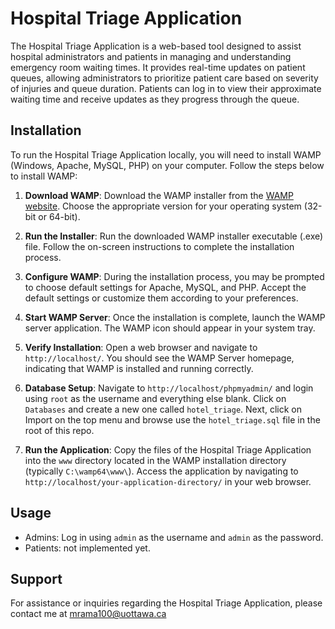 # Hospital Triage Application

The Hospital Triage Application is a web-based tool designed to assist hospital administrators and patients in managing and understanding emergency room waiting times. It provides real-time updates on patient queues, allowing administrators to prioritize patient care based on severity of injuries and queue duration. Patients can log in to view their approximate waiting time and receive updates as they progress through the queue.

## Installation

To run the Hospital Triage Application locally, you will need to install WAMP (Windows, Apache, MySQL, PHP) on your computer. Follow the steps below to install WAMP:

1. **Download WAMP**: 
   Download the WAMP installer from the [WAMP website](https://www.wampserver.com/en/). Choose the appropriate version for your operating system (32-bit or 64-bit).

2. **Run the Installer**: 
   Run the downloaded WAMP installer executable (.exe) file. Follow the on-screen instructions to complete the installation process.

3. **Configure WAMP**:
   During the installation process, you may be prompted to choose default settings for Apache, MySQL, and PHP. Accept the default settings or customize them according to your preferences.

4. **Start WAMP Server**:
   Once the installation is complete, launch the WAMP server application. The WAMP icon should appear in your system tray.

5. **Verify Installation**:
   Open a web browser and navigate to `http://localhost/`. You should see the WAMP Server homepage, indicating that WAMP is installed and running correctly.

6. **Database Setup**:
   Navigate to `http://localhost/phpmyadmin/` and login using `root` as the username and everything else blank. Click on `Databases` and create a new one called `hotel_triage`. Next, click on
   Import on the top menu and browse use the `hotel_triage.sql` file in the root of this repo.

7. **Run the Application**:
   Copy the files of the Hospital Triage Application into the `www` directory located in the WAMP installation directory (typically `C:\wamp64\www\`). Access the application by navigating to `http://localhost/your-application-directory/` in your web browser.

## Usage

- Admins: Log in using `admin` as the username and `admin` as the password.
- Patients: not implemented yet.

## Support

For assistance or inquiries regarding the Hospital Triage Application, please contact me at mrama100@uottawa.ca

